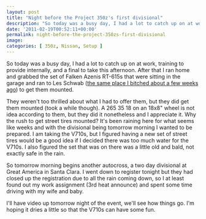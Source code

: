 ```yaml
---
layout: post
title: "Night before the Project 350z's first divisional"
description: "So today was a busy day, I had a lot to catch up on at work, training to provide internally, and a final to take this afternoon."
date: '2011-02-19T00:52:11+00:00'
permalink: night-before-the-project-350zs-first-divisional
image:
categories: [ 350z, Nissan, Setup ]
---
```


So today was a busy day, I had a lot to catch up on at work, training to provide internally, and a final to take this afternoon. After that I ran home and grabbed the set of Falken Azenis RT-615s that were sitting in the garage and ran to Les Schwab ([the same place I bitched about a few weeks ago](/race-tire-mounting-in-the-san-francisco-bay-area-peninsula)) to get them mounted.

They weren't too thrilled about what I had to offer them, but they did get them mounted (took a while though). A 265 35 18 on an 18x8" wheel is not idea according to them, but they did it nonetheless and I appreciate it. Why the rush to get street tires mounted? It's been raining here for what seems like weeks and with the divisional being tomorrow morning I wanted to be prepared. I am taking the V710s, but I figured having a new set of street tires would be a good idea if I decided there was too much water for the V710s. I also figured the set that was on there was a little old and bald, not exactly safe in the rain.

So tomorrow morning begins another autocross, a two day divisional at Great America in Santa Clara. I went down to register tonight but they had closed up the registration due to all the rain coming down, so I at least found out my work assignment (3rd heat announce) and spent some time driving with my wife and baby.

I'll have video up tomorrow night of the event, we'll see how things go. I'm hoping it dries a little so that the V710s can have some fun.

